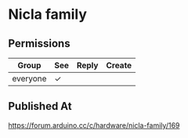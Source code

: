 # Nicla family

## Permissions

| Group    | See | Reply | Create |
| -------- | --- | ----- | ------ |
| everyone | ✓   |       |        |

## Published At

https://forum.arduino.cc/c/hardware/nicla-family/169
